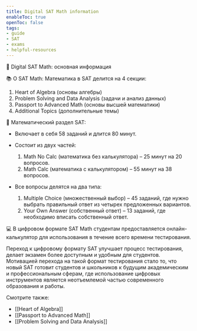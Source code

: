 ```yaml
---
title: Digital SAT Math information
enableToc: true
openToc: false
tags:
- guide
- SAT
- exams
- helpful-resources
---
```

📝 Digital SAT Math: основная информация

📚 О SAT Math:
Математика в SAT делится на 4 секции:

1. Heart of Algebra (основы алгебры)
2. Problem Solving and Data Analysis (задачи и анализ данных)
3. Passport to Advanced Math (основы высшей математики)
4. Additional Topics (дополнительные темы)

🔢 Математический раздел SAT:
- Включает в себя 58 заданий и длится 80 минут.
- Состоит из двух частей:
  1. Math No Calc (математика без калькулятора) – 25 минут на 20 вопросов.
  2. Math Calc (математика с калькулятором) – 55 минут на 38 вопросов.

- Все вопросы делятся на два типа:
  1. Multiple Choice (множественный выбор) – 45 заданий, где нужно выбрать правильный ответ из четырех предложенных вариантов.
  2. Your Own Answer (собственный ответ) – 13 заданий, где необходимо вписать собственный ответ.

💻 В цифровом формате SAT Math студентам предоставляется онлайн-калькулятор для использования в течение всего времени тестирования.

Переход к цифровому формату SAT улучшает процесс тестирования, делает экзамен более доступным и удобным для студентов. Мотивацией перехода на такой формат тестирования стало то, что новый SAT готовит студентов и школьников к будущим академическим и профессиональным сферам, где использование цифровых инструментов является неотъемлемой частью современного образования и работы.

Смотрите также:
- [[Heart of Algebra]]
- [[Passport to Advanced Math]]
- [[Problem Solving and Data Analysis]]

